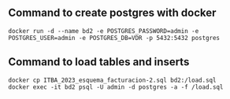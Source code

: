 ## Command to create postgres with docker

```
docker run -d --name bd2 -e POSTGRES_PASSWORD=admin -e POSTGRES_USER=admin -e POSTGRES_DB=VDR -p 5432:5432 postgres
```

## Command to load tables and inserts

```
docker cp ITBA_2023_esquema_facturacion-2.sql bd2:/load.sql
docker exec -it bd2 psql -U admin -d postgres -a -f /load.sql
```

